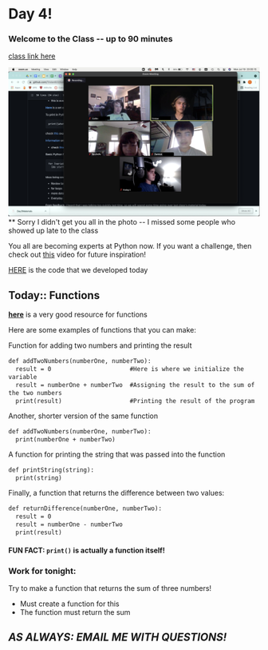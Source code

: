 # Day 4!
### Welcome to the Class -- up to 90 minutes 
[class link here](https://sps.zoom.us/j/94771799518)

![Happy Coders!](/formatting/Day4Materials/Class4.png)
** Sorry I didn't get you all in the photo -- I missed some people who showed up late to the class

You all are becoming experts at Python now. If you want a challenge, then check out [this](https://www.youtube.com/watch?v=1HHRWg--Ce4&ab_channel=TechWithTim) video for future inspiration!

[HERE](https://ideone.com/wkZZ8D) is the code that we developed today

## Today:: __Functions__

__[here](https://www.w3schools.com/python/python_functions.asp)__ is a very good resource for functions

Here are some examples of functions that you can make:

Function for adding two numbers and printing the result
```
def addTwoNumbers(numberOne, numberTwo):
  result = 0                      #Here is where we initialize the variable
  result = numberOne + numberTwo  #Assigning the result to the sum of the two numbers
  print(result)                   #Printing the result of the program
```

Another, shorter version of the same function
```
def addTwoNumbers(numberOne, numberTwo):
  print(numberOne + numberTwo)
```

A function for printing the string that was passed into the function
```
def printString(string):
  print(string)
```

Finally, a function that returns the difference between two values:
```
def returnDifference(numberOne, numberTwo):
  result = 0
  result = numberOne - numberTwo
  print(result)
```

#### FUN FACT: ``` print() ``` is actually a function itself!


### Work for tonight:
Try to make a function that returns the sum of three numbers!
- Must create a function for this
- The function must return the sum

## ___AS ALWAYS: EMAIL ME WITH QUESTIONS!___
